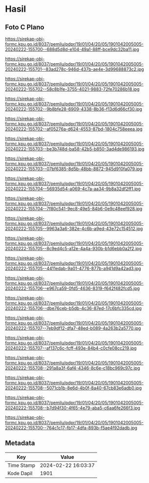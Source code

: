 # Hasil

## Foto C Plano

https://sirekap-obj-formc.kpu.go.id/8037/pemilu/pdpr/19/01/04/20/05/1901042005005-20240222-155700--688d5d8d-e104-49a1-88ff-bce9dc32ba11.jpg

https://sirekap-obj-formc.kpu.go.id/8037/pemilu/pdpr/19/01/04/20/05/1901042005005-20240222-155701--83ad278c-946d-437b-ae4e-3d99688873c2.jpg

https://sirekap-obj-formc.kpu.go.id/8037/pemilu/pdpr/19/01/04/20/05/1901042005005-20240222-155702--58c8b1fe-3755-4021-9883-72fe70286b18.jpg

https://sirekap-obj-formc.kpu.go.id/8037/pemilu/pdpr/19/01/04/20/05/1901042005005-20240222-155702--9b8bfe28-6909-4338-8b36-f13d6d66cf30.jpg

https://sirekap-obj-formc.kpu.go.id/8037/pemilu/pdpr/19/01/04/20/05/1901042005005-20240222-155702--af05276a-d624-4553-87bd-1804c758eeea.jpg

https://sirekap-obj-formc.kpu.go.id/8037/pemilu/pdpr/19/01/04/20/05/1901042005005-20240222-155703--be3b748d-ba58-42b5-b850-3ad4de986193.jpg

https://sirekap-obj-formc.kpu.go.id/8037/pemilu/pdpr/19/01/04/20/05/1901042005005-20240222-155703--07bf6385-8d5b-48bb-8872-945d910fa079.jpg

https://sirekap-obj-formc.kpu.go.id/8037/pemilu/pdpr/19/01/04/20/05/1901042005005-20240222-155704--56935d54-a069-4c7a-aa34-9b8a32df2ff1.jpg

https://sirekap-obj-formc.kpu.go.id/8037/pemilu/pdpr/19/01/04/20/05/1901042005005-20240222-155704--7f80c541-9ec8-49e5-84b6-0e9c48eef928.jpg

https://sirekap-obj-formc.kpu.go.id/8037/pemilu/pdpr/19/01/04/20/05/1901042005005-20240222-155705--9963a3a6-382e-4c6b-a9ed-43e72c154512.jpg

https://sirekap-obj-formc.kpu.go.id/8037/pemilu/pdpr/19/01/04/20/05/1901042005005-20240222-155705--8c9ed4c5-a12e-4a4a-930b-b1d6ebb0a2f2.jpg

https://sirekap-obj-formc.kpu.go.id/8037/pemilu/pdpr/19/01/04/20/05/1901042005005-20240222-155705--4411edab-9a01-4776-877b-a941d9a42ad3.jpg

https://sirekap-obj-formc.kpu.go.id/8037/pemilu/pdpr/19/01/04/20/05/1901042005005-20240222-155706--e967ca59-0fd5-4636-8319-f642f482fcd5.jpg

https://sirekap-obj-formc.kpu.go.id/8037/pemilu/pdpr/19/01/04/20/05/1901042005005-20240222-155706--dbe76ceb-b5db-4c36-87ed-17c6bfc335cd.jpg

https://sirekap-obj-formc.kpu.go.id/8037/pemilu/pdpr/19/01/04/20/05/1901042005005-20240222-155707--7eb9df12-dfa7-48ed-b089-4a263b2a5770.jpg

https://sirekap-obj-formc.kpu.go.id/8037/pemilu/pdpr/19/01/04/20/05/1901042005005-20240222-155707--af137c6c-fcff-493e-84b4-c0cfe08cc219.jpg

https://sirekap-obj-formc.kpu.go.id/8037/pemilu/pdpr/19/01/04/20/05/1901042005005-20240222-155708--291a8a3f-6af4-4346-8c6e-c18bc969c97c.jpg

https://sirekap-obj-formc.kpu.go.id/8037/pemilu/pdpr/19/01/04/20/05/1901042005005-20240222-155708--5071cb1b-8e6d-4b0f-8a40-67cb83e6adb0.jpg

https://sirekap-obj-formc.kpu.go.id/8037/pemilu/pdpr/19/01/04/20/05/1901042005005-20240222-155708--b7d94f30-4f65-4e79-aba5-c6aa6fe266f3.jpg

https://sirekap-obj-formc.kpu.go.id/8037/pemilu/pdpr/19/01/04/20/05/1901042005005-20240222-155700--764c1c17-fb17-4dfa-893b-f5ae4f92dadb.jpg


## Metadata

| Key        | Value               |
| ---------- | ------------------- |
| Time Stamp | 2024-02-22 16:03:37 |
| Kode Dapil | 1901                |



